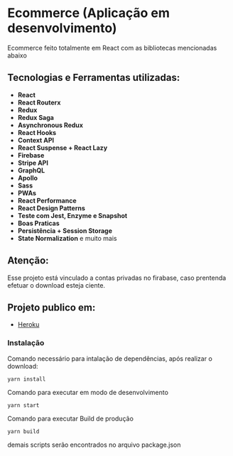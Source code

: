 # Ecommerce (Aplicação em desenvolvimento)

Ecommerce feito totalmente em React com as bibliotecas mencionadas abaixo

## Tecnologias e Ferramentas utilizadas:

- **React**
- **React Routerx**
- **Redux**
- **Redux Saga**
- **Asynchronous Redux**
- **React Hooks**
- **Context API**
- **React Suspense + React Lazy**
- **Firebase**
- **Stripe API**
- **GraphQL**
- **Apollo**
- **Sass**
- **PWAs**
- **React Performance**
- **React Design Patterns**
- **Teste com Jest, Enzyme e Snapshot**
- **Boas Praticas**
- **Persistência + Session Storage**
- **State Normalization**
  e muito mais

## Atenção:

Esse projeto está vinculado a contas privadas no firabase, caso prentenda efetuar o download esteja ciente.

## Projeto publico em:

- [Heroku](https://react-ecommerce-csttn.herokuapp.com/)

### Instalação

Comando necessário para intalação de dependências, após realizar o download:

```
yarn install
```

Comando para executar em modo de desenvolvimento

```
yarn start
```

Comando para executar Build de produção

```
yarn build
```

demais scripts serão encontrados no arquivo package.json
